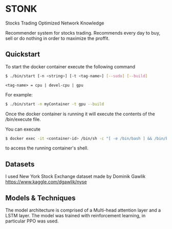 # STONK

Stocks
Trading
Optimized
Network
Knowledge

Recommender system for stocks trading. Recommends every day to buy, sell or do nothing in order to maximize the proffit.


## Quickstart

To start the docker container execute the following command

```sh
$ ./bin/start [-n <string>] [-t <tag-name>] [--sudo] [--build]
```

```
<tag-name> = cpu | devel-cpu | gpu
```

For example:

```sh
$ ./bin/start -n myContainer -t gpu --build
```

Once the docker container is running it will execute the contents of the /bin/execute file.

You can execute

```sh
$ docker exec -it <container-id> /bin/sh -c "[ -e /bin/bash ] && /bin/bash || /bin/sh"
```
to access the running container's shell.

## Datasets

I used New York Stock Exchange dataset made by Dominik Gawlik
https://www.kaggle.com/dgawlik/nyse

## Models & Techniques

The model architecture is comprised of a Multi-head attention layer and a LSTM layer. The model was trained with reinforcement learning, in particular PPO was used.
